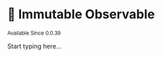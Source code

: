 # 🗿 Immutable Observable

<sup>
Available Since 0.0.39
</sup>

<code-block lang="java" src="common/CodeSnippets.java" include-symbol="immutable"/>

Start typing here...